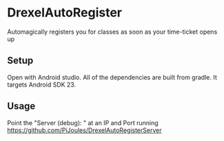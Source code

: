 # DrexelAutoRegister
Automagically registers you for classes as soon as your time-ticket opens up

## Setup

Open with Android studio.  All of the dependencies are built from gradle.  It targets Android SDK 23.

## Usage

Point the "Server (debug): " at an IP and Port running
https://github.com/PiJoules/DrexelAutoRegisterServer